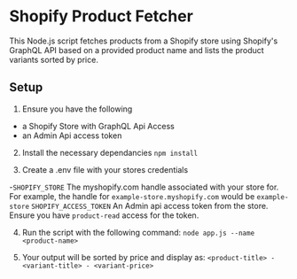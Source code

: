 # Shopify Product Fetcher

This Node.js script fetches products from a Shopify store using Shopify's GraphQL API based on a provided product name and lists the product variants sorted by price.

## Setup

1. Ensure you have the following
- a Shopify Store with GraphQL Api Access
- an Admin Api access token

2. Install the necessary dependancies
```npm install```

3. Create a .env file with your stores credentials

-`SHOPIFY_STORE` The myshopify.com handle associated with your store for.  For example, the handle for `example-store.myshopify.com` would be `example-store`
`SHOPIFY_ACCESS_TOKEN`  An Admin api access token from the store.  Ensure you have `product-read` access for the token.


4. Run the script with the following command: 
```node app.js --name <product-name>```

5. Your output will be sorted by price and display as:
```<product-title> - <variant-title> - <variant-price>```



